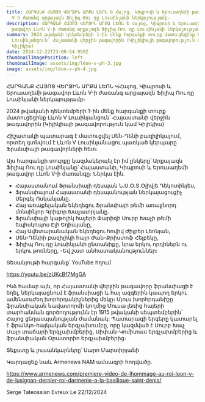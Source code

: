 ```yaml
---
title: ՀԱՐԳԱՆՔ ՀԱՅՈՑ ՎԵՐՋԻՆ ԱՐՔԱ ԼԵՈՆ Ե Հայոց, Կիպրոսի և Երուսաղեմի թագավոր Լևոն
  V-ի ժառանգ արքայազն Ֆիլիպ Ռու դը Լուսինյանի ներկայությամբ։
description: ՀԱՐԳԱՆՔ ՀԱՅՈՑ ՎԵՐՋԻՆ ԱՐՔԱ ԼԵՈՆ Ե Հայոց, Կիպրոսի և Երուսաղեմի
  թագավոր Լևոն V-ի ժառանգ արքայազն Ֆիլիպ Ռու դը Լուսինյանի ներկայությամբ։
summary: 2024 թվականի դեկտեմբերի 1-ին մենք հարգանքի տուրք մատուցեցինք Լևոն Ե
  Լուսինյանցուն՝ Հայաստանի վերջին թագավորին (Կիլիկիայի թագավորություն կամ
  Կիլիկիա)
date: 2024-12-22T23:00:54.950Z
thumbnailImagePosition: left
thumbnailImage: assets/img/léon-v-ph-3.jpg
image: assets/img/léon-v-ph-4.jpg
---
```

ՀԱՐԳԱՆՔ ՀԱՅՈՑ ՎԵՐՋԻՆ ԱՐՔԱ ԼԵՈՆ ՎՀայոց, Կիպրոսի և Երուսաղեմի թագավոր Լևոն V-ի ժառանգ արքայազն Ֆիլիպ Ռու դը Լուսինյանի ներկայությամբ։


2024 թվականի դեկտեմբերի 1-ին մենք հարգանքի տուրք մատուցեցինք Լևոն V Լուսինյանցուն՝ Հայաստանի վերջին թագավորին (Կիլիկիայի թագավորություն կամ Կիլիկիա)

Հիշատակի պատարագ է մատուցվել Սեն-Դենի բազիլիկայում, որտեղ գտնվում է Լևոն V Լուսինյանացու պառկած կերպարը Ֆրանսիայի թագավորների հետ։

Այս հարգանքի տուրքը կազմակերպել էր իմ ընկերը՝ Արքայազն Ֆիլիպ Ռու դը Լուսինյանը՝ Հայաստանի, Կիպրոսի և Երուսաղեմի թագավոր Լևոն V-ի ժառանգը։
Ներկա էին.

- Հայաստանում Ֆրանսիայի դեսպան Ն.Ս.Օ.Տ.Օլիվյե Դեկոտինյես,
- Ֆրանսիայում Հայաստանի դեսպանության ներկայացուցիչ Սերգեյ Ոսկանյանը.
- Հայ առաքելական եկեղեցու Ֆրանսիայի թեմի առաջնորդ մոնսինյոր Գրիգոր Խաչատրյանը.
- Ֆրանսիայի կաթոլիկ հայերի Փարիզի Սուրբ Խաչի թեմի եպիսկոպոս Էլի Եղիայանը,
- Հայ Ավետարանական եկեղեցու հովիվ Ժիլբեր Լեոնյան,
- Սեն-Դենիի բազիլիկի հայր Ժան-Քրիստոֆ Հելբեկը,
- Ֆիլիպ Ռու դը Լուսինյանի ընտանիքը, նրա երկու որդիներն ու երկու թոռները,
-Եվ շատ անհատականություններ:

Տեսանյութի հարգանք՝ YouTube հղում

 https://youtu.be/zUKcBf7MgGA


Ինձ համար այն, որ Հայաստանի վերջին թագավորը ֆրանսիացի է եղել, ներկայացնում է ֆրանսիացի և հայ ազգերին կապող երկու ամենաուժեղ խորհրդանիշներից մեկը։
Մյուս խորհրդանիշը ֆրանսիական նավատորմի կողմից Մուսա լեռից հայերի տարհանման գործողությունն էր 1915 թվականի սեպտեմբերին՝ Հայոց ցեղասպանության ժամանակ։
Պատարագի երգերը կատարել է ֆրանկո-հայկական երգչախումբը, որը կազմված է Սուրբ Խաչ Մայր տաճարի երգչախմբերից, Սիփան-Կոմիտաս երգչախմբերից և ֆրանսիական Օրատորիո երգչախմբերից։

Տեքստը և լուսանկարները՝ Սարո Մարտիրյանի


Կարդացեք նաև Armenews NAM ամսագրի հոդվածը.

https://www.armenews.com/premiere-video-de-lhommage-au-roi-leon-v-de-lusignan-dernier-roi-darmenie-a-la-basilique-saint-denis/

Serge Tateossian Evreux   Le 22/12/2024
